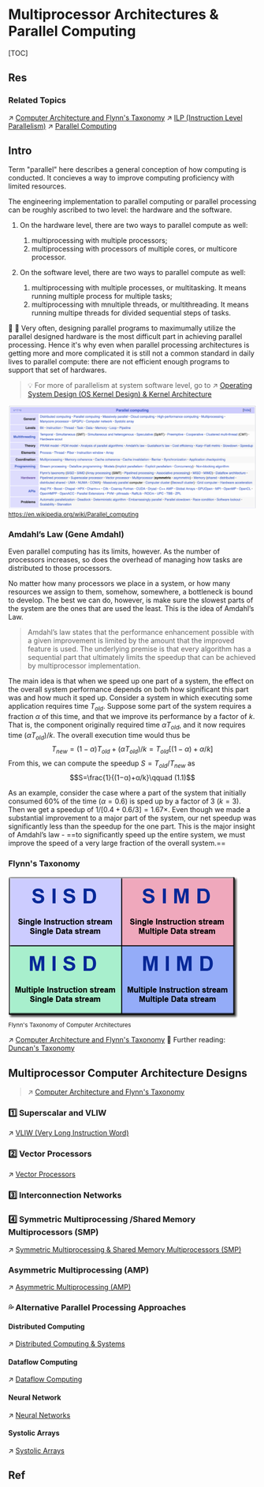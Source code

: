 # Multiprocessor Architectures & Parallel Computing

[TOC]



## Res
### Related Topics
↗ [Computer Architecture and Flynn's Taxonomy](../../../../📌%20Computer%20Organization%20&%20Architecture%20Basics/Computer%20Architecture%20and%20Flynn's%20Taxonomy.md)
↗ [ILP (Instruction Level Parallelism)](../../../../../../🛣️%20Program%20Compilation%20&%20Execution/🤡%20Program%20Execution%20(Runtime)/Instruction%20Execution/ILP%20(Instruction%20Level%20Parallelism)/ILP%20(Instruction%20Level%20Parallelism).md)
↗ [Parallel Computing](../../../../../../../🧠%20Computing%20Methodologies/Parallel%20Computing/Parallel%20Computing.md)



## Intro
Term "parallel" here describes a general conception of how computing is conducted. It concieves a way to improve computing proficiency with limited resources.

The engineering implementation to parallel computing or parallel processing can be roughly ascribed to two level: the hardware and the software.
1. On the hardware level, there are two ways to parallel compute as well:
	1. multiprocessing with multiple processors;
	2. multiprocessing with processors of multiple cores, or multicore processor. 

2. On the software level, there are two ways to parallel compute as well:
	1. multiprocessing with multiple processes, or multitasking. It means running multiple process for multiple tasks;
	2. multiprocessing with mnultiple threads, or multithreading. It means running multipe threads for divided sequential steps of tasks.

🌻 🌻 Very often, designing parallel programs to maximumally utilize the parallel designed hardware is the most difficult part in achieving parallel processing. Hence it's why even when parallel processing architectures is getting more and more complicated it is still not a common standard in daily lives to parallel compute: there are not efficient enough programs to support that set of hardwares.

> 💡 For more of parallelism at system software level, go to ↗ [Operating System Design (OS Kernel Design) & Kernel Architecture](../../../../../Operating%20System%20&%20OS%20Kernel%20(Theory%20Part)/🦺%20Operating%20System%20Basics/Operating%20System%20Design%20(OS%20Kernel%20Design)%20&%20Kernel%20Architecture/Operating%20System%20Design%20(OS%20Kernel%20Design)%20&%20Kernel%20Architecture.md)

![](../../../../../../../../Assets/Pics/Screenshot%202024-03-17%20at%204.49.59%20PM.png)
<small>https://en.wikipedia.org/wiki/Parallel_computing</small>


### Amdahl’s Law (Gene Amdahl)
Even parallel computing has its limits, however. As the number of processors increases, so does the overhead of managing how tasks are distributed to those processors.

No matter how many processors we place in a system, or how many resources we assign to them, somehow, somewhere, a bottleneck is bound to develop. The best we can do, however, is make sure the slowest parts of the system are the ones that are used the least. This is the idea of Amdahl’s Law.

> Amdahl’s law states that the performance enhancement possible with a given improvement is limited by the amount that the improved feature is used. The underlying premise is that every algorithm has a sequential part that ultimately limits the speedup that can be achieved by multiprocessor implementation.

The main idea is that when we speed up one part of a system, the effect on the overall system performance depends on both how significant this part was and how much it sped up. Consider a system in which executing some application requires time $T_{old}$. Suppose some part of the system requires a fraction $\alpha$ of this time, and that we improve its performance by a factor of $k$. That is, the component originally required time $\alpha{T_{old}}$, and it now requires time $(\alpha{T_{old}})/k$. The overall execution time would thus be $$T_{new} = (1 − \alpha)T_{old} + (\alpha{T_{old}})/k =T_{old}[(1−\alpha)+\alpha/k]$$
From this, we can compute the speedup $S=T_{old} / T_{new}$ as $$S=\frac{1}{(1−α)+α/k}\qquad (1.1)$$

As an example, consider the case where a part of the system that initially consumed 60% of the time $(\alpha=0.6)$ is sped up by a factor of 3 $(k=3)$. Then we get a speedup of $1/[0.4 + 0.6/3] = 1.67×$. Even though we made a substantial improvement to a major part of the system, our net speedup was significantly less than the speedup for the one part. This is the major insight of Amdahl’s law - ==to significantly speed up the entire system, we must improve the speed of a very large fraction of the overall system.==


### Flynn's Taxonomy
![](../../../../../../../../Assets/Pics/Pasted%20image%2020230304154759.png)
<small>Flynn's Taxonomy of Computer Architectures</small>

↗ [Computer Architecture and Flynn's Taxonomy](../../../../📌%20Computer%20Organization%20&%20Architecture%20Basics/Computer%20Architecture%20and%20Flynn's%20Taxonomy.md)
🔗 Further reading: [Duncan's Taxonomy](https://en.wikipedia.org/wiki/Duncan%27s_taxonomy)



## Multiprocessor Computer Architecture Designs
> ↗ [Computer Architecture and Flynn's Taxonomy](../../../../📌%20Computer%20Organization%20&%20Architecture%20Basics/Computer%20Architecture%20and%20Flynn's%20Taxonomy.md)

### 1️⃣ Superscalar and VLIW
↗ [VLIW (Very Long Instruction Word)](../../../../Instruction%20Set%20Architecture%20(ISA)%20&%20Processor%20Architecture/VLIW%20(Very%20Long%20Instruction%20Word)/VLIW%20(Very%20Long%20Instruction%20Word).md)


### 2️⃣ Vector Processors
↗ [Vector Processors](Vector%20Processors/Vector%20Processors.md)


### 3️⃣ Interconnection Networks


### 4️⃣ Symmetric Multiprocessing /Shared Memory Multiprocessors (SMP)
↗ [Symmetric Multiprocessing & Shared Memory Multiprocessors (SMP)](Symmetric%20Multiprocessing%20&%20Shared%20Memory%20Multiprocessors%20(SMP)/Symmetric%20Multiprocessing%20&%20Shared%20Memory%20Multiprocessors%20(SMP).md)


### Asymmetric Multiprocessing (AMP)
↗ [Asymmetric Multiprocessing (AMP)](Asymmetric%20Multiprocessing%20(AMP).md)


### 💦 Alternative Parallel Processing Approaches
#### Distributed Computing
↗ [Distributed Computing & Systems](../../../../../../../🧠%20Computing%20Methodologies/Distributed%20Computing%20&%20Systems/Distributed%20Computing%20&%20Systems.md)
#### Dataflow Computing
↗ [Dataflow Computing](📌%20Parallel%20Computing%20Alternative%20Modelings/Dataflow%20Computing.md)
#### Neural Network
↗ [Neural Networks](📌%20Parallel%20Computing%20Alternative%20Modelings/Neural%20Networks.md)
#### Systolic Arrays
↗ [Systolic Arrays](📌%20Parallel%20Computing%20Alternative%20Modelings/Systolic%20Arrays.md)



## Ref
[👍 Symmetric Multiprocessing (SMP) and Asymmetric Multiprocessing (AMP)]: https://www.acontis.com/en/symmetric-multiprocessing-and-asymmetric-multiprocessing.html

